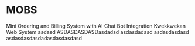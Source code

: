 # MOBS
Mini Ordering and Billing System with AI Chat Bot Integration
Kwekkwekan Web System
asdasd
ASDASDASDASDasdadsd
asdasdadasd
asdasdasdasd
asdasdasdasdadasdasdasdasd
